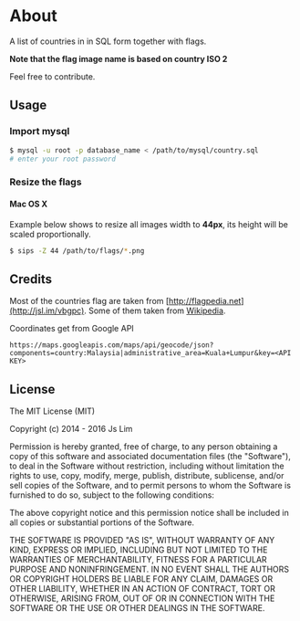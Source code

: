 # About

A list of countries in in SQL form together with flags.

**Note that the flag image name is based on country ISO 2**

Feel free to contribute.

## Usage

### Import mysql

```sh
$ mysql -u root -p database_name < /path/to/mysql/country.sql
# enter your root password
```

### Resize the flags

#### Mac OS X

Example below shows to resize all images width to **44px**, its height will be scaled proportionally.

```sh
$ sips -Z 44 /path/to/flags/*.png
```

## Credits
Most of the countries flag are taken from [http://flagpedia.net](http://jsl.im/vbgpc).
Some of them taken from [Wikipedia](http://jsl.im/vkcau).

Coordinates get from Google API

`https://maps.googleapis.com/maps/api/geocode/json?components=country:Malaysia|administrative_area=Kuala+Lumpur&key=<API KEY>`

## License
The MIT License (MIT)

Copyright (c) 2014 - 2016 Js Lim

Permission is hereby granted, free of charge, to any person obtaining a copy
of this software and associated documentation files (the "Software"), to deal
in the Software without restriction, including without limitation the rights
to use, copy, modify, merge, publish, distribute, sublicense, and/or sell
copies of the Software, and to permit persons to whom the Software is
furnished to do so, subject to the following conditions:

The above copyright notice and this permission notice shall be included in all
copies or substantial portions of the Software.

THE SOFTWARE IS PROVIDED "AS IS", WITHOUT WARRANTY OF ANY KIND, EXPRESS OR
IMPLIED, INCLUDING BUT NOT LIMITED TO THE WARRANTIES OF MERCHANTABILITY,
FITNESS FOR A PARTICULAR PURPOSE AND NONINFRINGEMENT. IN NO EVENT SHALL THE
AUTHORS OR COPYRIGHT HOLDERS BE LIABLE FOR ANY CLAIM, DAMAGES OR OTHER
LIABILITY, WHETHER IN AN ACTION OF CONTRACT, TORT OR OTHERWISE, ARISING FROM,
OUT OF OR IN CONNECTION WITH THE SOFTWARE OR THE USE OR OTHER DEALINGS IN THE
SOFTWARE.
